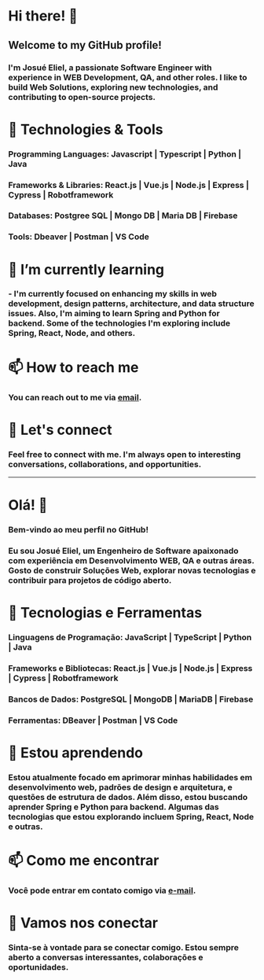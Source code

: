 # Hi there! 👋
## Welcome to my GitHub profile!

### I'm Josué Eliel, a passionate Software Engineer with experience in WEB Development, QA, and other roles. I like to build Web Solutions, exploring new technologies, and contributing to open-source projects.

# 🔧 Technologies & Tools
### Programming Languages: Javascript | Typescript | Python | Java
### Frameworks & Libraries: React.js | Vue.js | Node.js | Express | Cypress | Robotframework
### Databases: Postgree SQL | Mongo DB | Maria DB | Firebase
### Tools: Dbeaver | Postman | VS Code

# 🌱 I’m currently learning
### - I'm currently focused on enhancing my skills in web development, design patterns, architecture, and data structure issues. Also, I'm aiming to learn Spring and Python for backend. Some of the technologies I'm exploring include Spring, React, Node, and others.

# 📫 How to reach me
### You can reach out to me via [email](mailto:jejosu346@gmail.com).

# 💬 Let's connect
### Feel free to connect with me. I'm always open to interesting conversations, collaborations, and opportunities.

---

# Olá! 👋
### Bem-vindo ao meu perfil no GitHub!
### Eu sou Josué Eliel, um Engenheiro de Software apaixonado com experiência em Desenvolvimento WEB, QA e outras áreas. Gosto de construir Soluções Web, explorar novas tecnologias e contribuir para projetos de código aberto.

# 🔧 Tecnologias e Ferramentas
### Linguagens de Programação: JavaScript | TypeScript | Python | Java
### Frameworks e Bibliotecas: React.js | Vue.js | Node.js | Express | Cypress | Robotframework
### Bancos de Dados: PostgreSQL | MongoDB | MariaDB | Firebase
### Ferramentas: DBeaver | Postman | VS Code

# 🌱 Estou aprendendo
### Estou atualmente focado em aprimorar minhas habilidades em desenvolvimento web, padrões de design e arquitetura, e questões de estrutura de dados. Além disso, estou buscando aprender Spring e Python para backend. Algumas das tecnologias que estou explorando incluem Spring, React, Node e outras.

# 📫 Como me encontrar
### Você pode entrar em contato comigo via [e-mail](mailto:jejosu346@gmail.com).

# 💬 Vamos nos conectar
### Sinta-se à vontade para se conectar comigo. Estou sempre aberto a conversas interessantes, colaborações e oportunidades.



